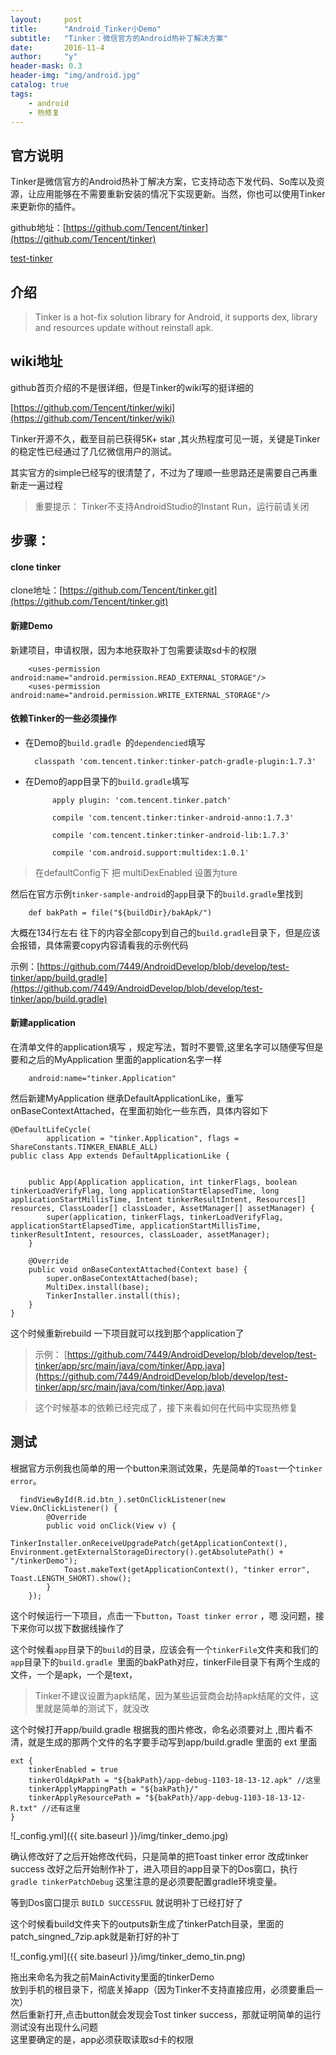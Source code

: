```yaml
---
layout:     post
title:      "Android_Tinker小Demo"
subtitle:   "Tinker：微信官方的Android热补丁解决方案"
date:       2016-11-4
author:     "y"
header-mask: 0.3
header-img: "img/android.jpg"
catalog: true
tags:
    - android
    - 热修复
---
```



## 官方说明

Tinker是微信官方的Android热补丁解决方案，它支持动态下发代码、So库以及资源，让应用能够在不需要重新安装的情况下实现更新。当然，你也可以使用Tinker来更新你的插件。


github地址：[https://github.com/Tencent/tinker](https://github.com/Tencent/tinker)

[test-tinker](https://github.com/7449/AndroidDevelop/blob/develop/Test/test-tinker)

## 介绍

>Tinker is a hot-fix solution library for Android, it supports dex, library and resources update without reinstall apk.

## wiki地址

github首页介绍的不是很详细，但是Tinker的wiki写的挺详细的

[https://github.com/Tencent/tinker/wiki](https://github.com/Tencent/tinker/wiki)

Tinker开源不久，截至目前已获得5K+ star ,其火热程度可见一斑，关键是Tinker的稳定性已经通过了几亿微信用户的测试。

其实官方的simple已经写的很清楚了，不过为了理顺一些思路还是需要自己再重新走一遍过程
>重要提示： Tinker不支持AndroidStudio的Instant Run，运行前请关闭

## 步骤：

#### clone tinker

clone地址：[https://github.com/Tencent/tinker.git](https://github.com/Tencent/tinker.git)
  
#### 新建Demo

新建项目，申请权限，因为本地获取补丁包需要读取sd卡的权限

		<uses-permission android:name="android.permission.READ_EXTERNAL_STORAGE"/>
	  	<uses-permission android:name="android.permission.WRITE_EXTERNAL_STORAGE"/>

#### 依赖Tinker的一些必须操作

- 在Demo的`build.gradle `的`dependencied`填写

		
		classpath 'com.tencent.tinker:tinker-patch-gradle-plugin:1.7.3'
		
		
- 在Demo的app目录下的`build.gradle`填写


            apply plugin: 'com.tencent.tinker.patch'
            
            compile 'com.tencent.tinker:tinker-android-anno:1.7.3'
            
            compile 'com.tencent.tinker:tinker-android-lib:1.7.3'
            
            compile 'com.android.support:multidex:1.0.1'


>在defaultConfig下 把 multiDexEnabled 设置为ture

然后在官方示例` tinker-sample-android `的`app`目录下的`build.gradle`里找到

		def bakPath = file("${buildDir}/bakApk/")

大概在134行左右 往下的内容全部copy到自己的`build.gradle`目录下，但是应该会报错，具体需要copy内容请看我的示例代码

示例：[https://github.com/7449/AndroidDevelop/blob/develop/test-tinker/app/build.gradle](https://github.com/7449/AndroidDevelop/blob/develop/test-tinker/app/build.gradle)

#### 新建application
 
在清单文件的application填写 ，规定写法，暂时不要管,这里名字可以随便写但是要和之后的MyApplication 里面的application名字一样

		android:name="tinker.Application"

然后新建MyApplication 继承DefaultApplicationLike，重写onBaseContextAttached，在里面初始化一些东西，具体内容如下

	@DefaultLifeCycle(
	        application = "tinker.Application", flags = ShareConstants.TINKER_ENABLE_ALL)
	public class App extends DefaultApplicationLike {
	
	
	    public App(Application application, int tinkerFlags, boolean tinkerLoadVerifyFlag, long applicationStartElapsedTime, long applicationStartMillisTime, Intent tinkerResultIntent, Resources[] resources, ClassLoader[] classLoader, AssetManager[] assetManager) {
	        super(application, tinkerFlags, tinkerLoadVerifyFlag, applicationStartElapsedTime, applicationStartMillisTime, tinkerResultIntent, resources, classLoader, assetManager);
	    }
	
	    @Override
	    public void onBaseContextAttached(Context base) {
	        super.onBaseContextAttached(base);
	        MultiDex.install(base);
	        TinkerInstaller.install(this);
	    }
	}

这个时候重新rebuild 一下项目就可以找到那个application了

>示例：
[https://github.com/7449/AndroidDevelop/blob/develop/test-tinker/app/src/main/java/com/tinker/App.java](https://github.com/7449/AndroidDevelop/blob/develop/test-tinker/app/src/main/java/com/tinker/App.java)

>这个时候基本的依赖已经完成了，接下来看如何在代码中实现热修复

## 测试

根据官方示例我也简单的用一个button来测试效果，先是简单的`Toast`一个`tinker error`。

      findViewById(R.id.btn_).setOnClickListener(new View.OnClickListener() {
            @Override
            public void onClick(View v) {
                TinkerInstaller.onReceiveUpgradePatch(getApplicationContext(), Environment.getExternalStorageDirectory().getAbsolutePath() + "/tinkerDemo");
                Toast.makeText(getApplicationContext(), "tinker error", Toast.LENGTH_SHORT).show();
            }
        });


这个时候运行一下项目，点击一下`button`，`Toast tinker error` ，嗯 没问题，接下来你可以拔下数据线操作了

这个时候看`app`目录下的`build`的目录，应该会有一个`tinkerFile`文件夹和我们的`app`目录下的`build.gradle `里面的bakPath对应，tinkerFile目录下有两个生成的文件，一个是apk，一个是text，

>Tinker不建议设置为apk结尾，因为某些运营商会劫持apk结尾的文件，这里就是简单的测试下，就没改

这个时候打开app/build.gradle 根据我的图片修改，命名必须要对上
,图片看不清，就是生成的那两个文件的名字要手动写到app/build.gradle 里面的 ext 里面

	ext {
	    tinkerEnabled = true
	    tinkerOldApkPath = "${bakPath}/app-debug-1103-18-13-12.apk" //这里
	    tinkerApplyMappingPath = "${bakPath}/"
	    tinkerApplyResourcePath = "${bakPath}/app-debug-1103-18-13-12-R.txt" //还有这里
	}


![_config.yml]({{ site.baseurl }}/img/tinker_demo.jpg)


确认修改好了之后开始修改代码，只是简单的把Toast tinker error 改成tinker success
改好之后开始制作补丁，进入项目的app目录下的Dos窗口，执行 ``gradle tinkerPatchDebug``
这里注意的是必须要配置gradle环境变量。

等到Dos窗口提示 ``BUILD SUCCESSFUL`` 就说明补丁已经打好了

这个时候看build文件夹下的outputs新生成了tinkerPatch目录，里面的patch_singned_7zip.apk就是新打好的补丁


![_config.yml]({{ site.baseurl }}/img/tinker_demo_tin.png)


拖出来命名为我之前MainActivity里面的tinkerDemo<br>
放到手机的根目录下，彻底关掉app（因为Tinker不支持直接应用，必须要重启一次）<br>
然后重新打开,点击button就会发现会Tost tinker success，那就证明简单的运行测试没有出现什么问题<br>
这里要确定的是，app必须获取读取sd卡的权限
